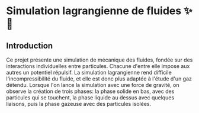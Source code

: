 # Simulation lagrangienne de fluides ✨💫

## Introduction

Ce projet présente une simulation de mécanique des fluides, fondée sur des interactions individuelles entre particules. Chacune d'entre elle impose aux autres un potentiel répulsif. La simulation lagrangienne rend difficile l'incompressibilité du fluide, et elle est donc plus adaptée à l'étude d'un gaz détendu. Lorsque l'on lance la simulation avec une force de gravité, on observe la création de trois phases: la phase solide en bas, avec des particules qui se touchent, la phase liquide au dessus avec quelques liaisons, puis la phase gazeuse avec des particules isolées.
